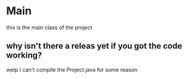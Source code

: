# Main
this is the main class of the project

## why isn't there a releas yet if you got the code working?
welp I can't compile the Project.java for some reason
